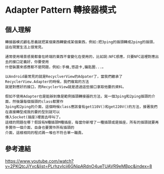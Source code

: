 # Adapter Pattern 轉接器模式 #
個人理解 
----------------
    轉接器模式顧名思義就把某個東西轉變成某個東西，例如:把3ping的插頭轉成2ping的插頭，這在現實生活上很常見。
    
    通常使用場景感覺都會在終端的東西不會變化在使用的，比如說:NFC感應，只要NFC這裡對應出去的接口定義好，你要使用
    什麼裝置來感應都不是問題，例如:手機,悠遊卡,鑰匙圈...。
    
    以Android最常見的就是RecyclverView的Adpater了，當我們繼承了RecyclerView.Adapter的時候，我們複寫的方法
    就是對應好的接口，而RecyclerView就是透過這些接口拿取他要的資料。
    
    假如不使用Adapter也是能辦到像是範例插頭轉接器的方法，寫一個3ping和2ping插頭的介面，然後讓每個插頭的class都實作
    3ping和2ping的介面，這個時候class應該會有get110V()和get220V()的方法，接著我們在直接轉型成我的要的型別就可以
    傳入Socket(插座)裡面去呼叫了。
    這樣的問題在哪？假設有N種插頭M種插座，每當你新增了一種插頭或是插座，所有的插頭就要再多實作一個介面，自身也要實作所有插頭的
    介面，這樣相同的程式碼一堆也不符合單一職責。

參考連結
---------------
<a href="https://www.youtube.com/watch?v=2PKQtcJjYvc&list=PLrhzvIcii6GNjpARdnO4ueTUAVR9eMBpc&index=8">https://www.youtube.com/watch?v=2PKQtcJjYvc&list=PLrhzvIcii6GNjpARdnO4ueTUAVR9eMBpc&index=8
